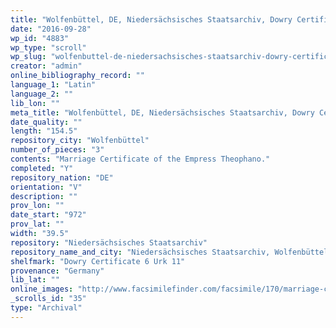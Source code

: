 ```yaml
---
title: "Wolfenbüttel, DE, Niedersächsisches Staatsarchiv, Dowry Certificate 6 Urk 11"
date: "2016-09-28"
wp_id: "4883"
wp_type: "scroll"
wp_slug: "wolfenbuttel-de-niedersachsisches-staatsarchiv-dowry-certificate-6-urk-11"
creator: "admin"
online_bibliography_record: ""
language_1: "Latin"
language_2: ""
lib_lon: ""
meta_title: "Wolfenbüttel, DE, Niedersächsisches Staatsarchiv, Dowry Certificate 6 Urk 11"
date_quality: ""
length: "154.5"
repository_city: "Wolfenbüttel"
number_of_pieces: "3"
contents: "Marriage Certificate of the Empress Theophano."
completed: "Y"
repository_nation: "DE"
orientation: "V"
description: ""
prov_lon: ""
date_start: "972"
prov_lat: ""
width: "39.5"
repository: "Niedersächsisches Staatsarchiv"
repository_name_and_city: "Niedersächsisches Staatsarchiv, Wolfenbüttel DE"
shelfmark: "Dowry Certificate 6 Urk 11"
provenance: "Germany"
lib_lat: ""
online_images: "http://www.facsimilefinder.com/facsimile/170/marriage-certificate-of-the-empress-theophano"
_scrolls_id: "35"
type: "Archival"
---
```



